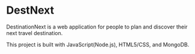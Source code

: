 # DestNext

DestinationNext is a web application for people to plan and discover their next travel destination.

This project is built with JavaScript(Node.js), HTML5/CSS, and MongoDB.
